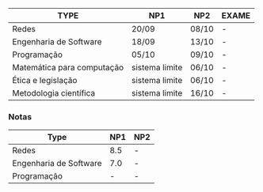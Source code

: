 
| TYPE | NP1 | NP2 | EXAME |
| --- | --- | --- | --- |
| Redes | 20/09 | 08/10 | - |
| Engenharia de Software | 18/09 | 13/10 | - |
| Programação | 05/10 | 09/10 | - |
| Matemática para computação | sistema limite | 06/10 | - |
| Ética e legislação | sistema limite | 06/10 | - |
| Metodologia científica | sistema limite | 16/10 | - |

### Notas
| Type | NP1 | NP2 |
| --- | --- | --- |
| Redes | 8.5 | - |
| Engenharia de Software | 7.0 | - |
| Programação | - | - |
